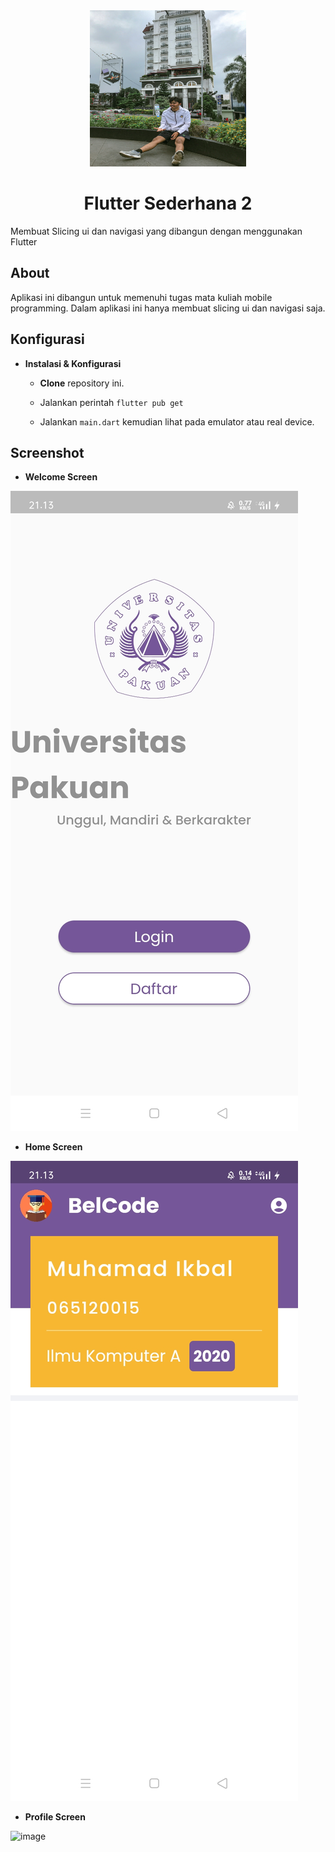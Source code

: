 <div align="center"><img src="https://github.com/mrbale21/FlutterSederhana2/blob/main/assets/images/me.jpg" height=250 width=250 </img></div>

# <div align="center">Flutter Sederhana 2</div>
Membuat Slicing ui dan navigasi yang dibangun dengan menggunakan Flutter


## About
Aplikasi ini dibangun untuk memenuhi tugas mata kuliah mobile programming. Dalam aplikasi ini hanya membuat slicing ui dan navigasi saja.

## Konfigurasi
* **Instalasi & Konfigurasi**

  + **Clone** repository ini.
  
  + Jalankan perintah `flutter pub get`
  
  + Jalankan `main.dart` kemudian lihat pada emulator atau real device.

## Screenshot 

+ **Welcome Screen**

![image](https://github.com/mrbale21/FlutterSederhana2/blob/main/ss_hasil-View/ss_welcome-view.jpeg)

+ **Home Screen**

![image](https://github.com/mrbale21/FlutterSederhana2/blob/main/ss_hasil-View/ss_home-view.jpeg)

+ **Profile Screen**

![image](https://github.com/mrbale21/FlutterSederhana2/blob/main/ss_hasil-View/ss_profile-view.jpeg)
